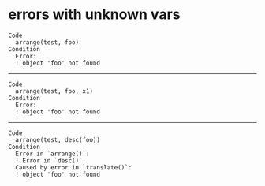 # errors with unknown vars

    Code
      arrange(test, foo)
    Condition
      Error:
      ! object 'foo' not found

---

    Code
      arrange(test, foo, x1)
    Condition
      Error:
      ! object 'foo' not found

---

    Code
      arrange(test, desc(foo))
    Condition
      Error in `arrange()`:
      ! Error in `desc()`.
      Caused by error in `translate()`:
      ! object 'foo' not found

